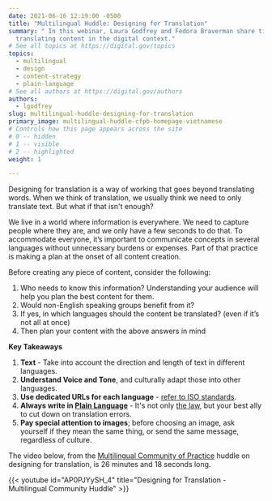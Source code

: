 ```yaml
---
date: 2021-06-16 12:19:00 -0500
title: "Multilingual Huddle: Designing for Translation"
summary: " In this webinar, Laura Godfrey and Fedora Braverman share tips for
  translating content in the digital context."
# See all topics at https://digital.gov/topics
topics:
  - multilingual
  - design
  - content-strategy
  - plain-language
# See all authors at https://digital.gov/authors
authors:
  - lgodfrey
slug: multilingual-huddle-designing-for-translation
primary_image: multilingual-huddle-cfpb-homepage-vietnamese
# Controls how this page appears across the site
# 0 -- hidden
# 1 -- visible
# 2 -- highlighted
weight: 1

---
```


Designing for translation is a way of working that goes beyond translating words. When we think of translation, we usually think we need to only translate text. But what if that isn't enough?

We live in a world where information is everywhere. We need to capture people where they are, and we only have a few seconds to do that. To accommodate everyone, it’s important to communicate concepts in several languages without unnecessary burdens or expenses. Part of that practice is making a plan at the onset of all content creation.

Before creating any piece of content, consider the following:

1. Who needs to know this information? Understanding your audience will help you plan the best content for them.
2. Would non-English speaking groups benefit from it?
3. If yes, in which languages should the content be translated? (even if it’s not all at once)
4. Then plan your content with the above answers in mind

**Key Takeaways**

1. **Text** - Take into account the direction and length of text in different languages.
2. **Understand Voice and Tone**, and culturally adapt those into other languages.
3. **Use dedicated URLs for each language** - [refer to ISO standards](https://www.iso.org/obp/ui/#search/code/).
4. **Always write in [Plain Language](https://digital.gov/topics/plain-language/)** - It's not only [the law](https://www.plainlanguage.gov/law/), but your best ally to cut down on translation errors.
5. **Pay special attention to images**; before choosing an image, ask yourself if they mean the same thing, or send the same message, regardless of culture.

The video below, from the [Multilingual Community of Practice](https://digital.gov/communities/multilingual/) huddle on designing for translation, is 26 minutes and 18 seconds long.

{{< youtube id="AP0PJYySH_4" title="Designing for Translation - Multilingual Community Huddle" >}}
